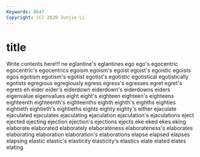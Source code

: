 ```yaml
---
Keywords: 8647
Copyright: (C) 2020 Junjie Li
---
```


# title

Write contents here!!!
ne 
eglantine's
eglantines 
ego 
ego's 
egocentric 
egocentric's 
egocentrics 
egoism 
egoism's 
egoist 
egoist's
egoistic 
egoists 
egos 
egotism 
egotism's 
egotist 
egotist's 
egotistic 
egotistical 
egotistically
egotists 
egregious 
egregiously 
egress 
egress's 
egresses 
egret 
egret's 
egrets 
eh
eider 
eider's 
eiderdown 
eiderdown's 
eiderdowns 
eiders 
eigenvalue 
eigenvalues 
eight 
eight's
eighteen 
eighteen's 
eighteens 
eighteenth 
eighteenth's 
eighteenths 
eighth 
eighth's 
eighths 
eighties
eightieth 
eightieth's 
eightieths 
eights 
eighty 
eighty's 
either 
ejaculate 
ejaculated 
ejaculates
ejaculating 
ejaculation 
ejaculation's 
ejaculations 
eject 
ejected 
ejecting 
ejection 
ejection's 
ejections
ejects 
eke 
eked 
ekes 
eking 
elaborate 
elaborated 
elaborately 
elaborateness 
elaborateness's
elaborates 
elaborating 
elaboration 
elaboration's 
elaborations 
elapse 
elapsed 
elapses 
elapsing 
elastic
elastic's 
elasticity 
elasticity's 
elastics 
elate 
elated 
elates 
elating 
